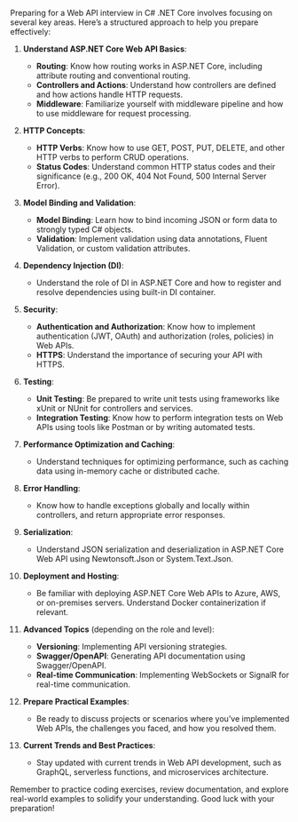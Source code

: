 Preparing for a Web API interview in C# .NET Core involves focusing on several key areas. Here’s a structured approach to help you prepare effectively:

1. **Understand ASP.NET Core Web API Basics**:
   - **Routing**: Know how routing works in ASP.NET Core, including attribute routing and conventional routing.
   - **Controllers and Actions**: Understand how controllers are defined and how actions handle HTTP requests.
   - **Middleware**: Familiarize yourself with middleware pipeline and how to use middleware for request processing.

2. **HTTP Concepts**:
   - **HTTP Verbs**: Know how to use GET, POST, PUT, DELETE, and other HTTP verbs to perform CRUD operations.
   - **Status Codes**: Understand common HTTP status codes and their significance (e.g., 200 OK, 404 Not Found, 500 Internal Server Error).

3. **Model Binding and Validation**:
   - **Model Binding**: Learn how to bind incoming JSON or form data to strongly typed C# objects.
   - **Validation**: Implement validation using data annotations, Fluent Validation, or custom validation attributes.

4. **Dependency Injection (DI)**:
   - Understand the role of DI in ASP.NET Core and how to register and resolve dependencies using built-in DI container.

5. **Security**:
   - **Authentication and Authorization**: Know how to implement authentication (JWT, OAuth) and authorization (roles, policies) in Web APIs.
   - **HTTPS**: Understand the importance of securing your API with HTTPS.

6. **Testing**:
   - **Unit Testing**: Be prepared to write unit tests using frameworks like xUnit or NUnit for controllers and services.
   - **Integration Testing**: Know how to perform integration tests on Web APIs using tools like Postman or by writing automated tests.

7. **Performance Optimization and Caching**:
   - Understand techniques for optimizing performance, such as caching data using in-memory cache or distributed cache.

8. **Error Handling**:
   - Know how to handle exceptions globally and locally within controllers, and return appropriate error responses.

9. **Serialization**:
   - Understand JSON serialization and deserialization in ASP.NET Core Web API using Newtonsoft.Json or System.Text.Json.

10. **Deployment and Hosting**:
    - Be familiar with deploying ASP.NET Core Web APIs to Azure, AWS, or on-premises servers. Understand Docker containerization if relevant.

11. **Advanced Topics** (depending on the role and level):
    - **Versioning**: Implementing API versioning strategies.
    - **Swagger/OpenAPI**: Generating API documentation using Swagger/OpenAPI.
    - **Real-time Communication**: Implementing WebSockets or SignalR for real-time communication.

12. **Prepare Practical Examples**:
    - Be ready to discuss projects or scenarios where you’ve implemented Web APIs, the challenges you faced, and how you resolved them.

13. **Current Trends and Best Practices**:
    - Stay updated with current trends in Web API development, such as GraphQL, serverless functions, and microservices architecture.

Remember to practice coding exercises, review documentation, and explore real-world examples to solidify your understanding. Good luck with your preparation!

